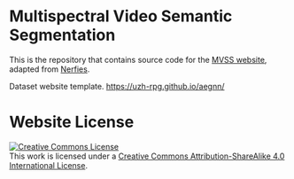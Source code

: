 # Multispectral Video Semantic Segmentation

This is the repository that contains source code for the [MVSS website](https://jiwei0921.github.io/MVSS/), adapted from <a rel="license" href="https://nerfies.github.io">Nerfies</a>.

Dataset website template. https://uzh-rpg.github.io/aegnn/ 

# Website License
<a rel="license" href="http://creativecommons.org/licenses/by-sa/4.0/"><img alt="Creative Commons License" style="border-width:0" src="https://i.creativecommons.org/l/by-sa/4.0/88x31.png" /></a><br />This work is licensed under a <a rel="license" href="http://creativecommons.org/licenses/by-sa/4.0/">Creative Commons Attribution-ShareAlike 4.0 International License</a>.
